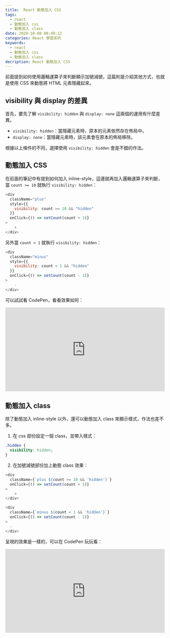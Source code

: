 ```yaml
---
title:  React 動態加入 CSS 
tags:
  - react
  - 動態加入 css
  - 動態加入 class
date: 2020-10-08 00:49:12
categories: React 學習系列
keywords: 
  - react
  - 動態加入 css
  - 動態加入 class
decription: React 動態加入 CSS
---
```

前面提到如何使用邏輯運算子來判斷顯示加號減號，這篇則是介紹其他方式，也就是使用 CSS 來動態將 HTML 元素隱藏起來。
<!--more-->

## visibility 與 display 的差異

首先，要先了解 `visibility: hidden` 與 `display: none` 這兩個的運用有什麼差異。

* `visibility: hidden`：當隱藏元素時，原本的元素依然存在佈局中。
* `display: none`：當隱藏元素時，該元素會在原本的佈局移除。

根據以上條件的不同，選擇使用 `visibility: hidden` 會是不錯的作法。

## 動態加入 CSS

在前面的筆記中有提到如何加入 inline-style，這邊就再加入邏輯運算子來判斷，當 `count >= 10` 就執行  `visibility: hidden`：

```js
<div 
  className="plus"
  style={{
  	visibility: count >= 10 && "hidden"
  }}
  onClick={() => setCount(count + 1)}
>
	+
</div>
```

另外當  `count < 1` 就執行  `visibility: hidden`：

```js
<div 
  className="minus"
  style={{
  	visibility: count < 1 && "hidden"
  }}
  onClick={() => setCount(count - 1)}
>
	-
</div>
```

可以試試看 CodePen，看看效果如何：
<iframe height="265" style="width: 100%;" scrolling="no" title="React counter use css" src="https://codepen.io/bucky0112/embed/vYKYWYe?height=265&theme-id=dark&default-tab=js,result" frameborder="no" loading="lazy" allowtransparency="true" allowfullscreen="true">
  See the Pen <a href='https://codepen.io/bucky0112/pen/vYKYWYe'>React counter use css</a> by Bucky Chu
  (<a href='https://codepen.io/bucky0112'>@bucky0112</a>) on <a href='https://codepen.io'>CodePen</a>.
</iframe>

## 動態加入 class

除了動態加入 inline-style 以外，還可以動態加入 class 來顯示樣式，作法也差不多。

1. 在 css 部份設定一個 class，並帶入樣式：

```css
.hidden {
  visibility: hidden;
}
```

2. 在加號減號部份加上動態 class 效果：

```js
<div 
  className={`plus ${count >= 10 && 'hidden'}`}
  onClick={() => setCount(count + 1)}
>
	+
</div>

<div
  className={`minus ${count < 1 && 'hidden'}`}
  onClick={() => setCount(count - 1)}
>
  -
</div>
```

呈現的效果是一樣的，可以在 CodePen 玩玩看：
<iframe height="265" style="width: 100%;" scrolling="no" title="React counter use css class" src="https://codepen.io/bucky0112/embed/MWeYYwb?height=265&theme-id=dark&default-tab=js,result" frameborder="no" loading="lazy" allowtransparency="true" allowfullscreen="true">
  See the Pen <a href='https://codepen.io/bucky0112/pen/MWeYYwb'>React counter use css class</a> by Bucky Chu
  (<a href='https://codepen.io/bucky0112'>@bucky0112</a>) on <a href='https://codepen.io'>CodePen</a>.
</iframe>